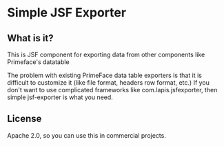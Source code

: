 # Simple JSF Exporter

## What is it?
This is JSF component for exporting data from other components like Primeface's datatable

The problem with existing PrimeFace data table exporters is that it is difficult to customize it (like file format, headers row format, etc.)
If you don't want to use complicated frameworks like com.lapis.jsfexporter, then simple jsf-exporter is what you need.

## License
Apache 2.0, so you can use this in commercial projects.


